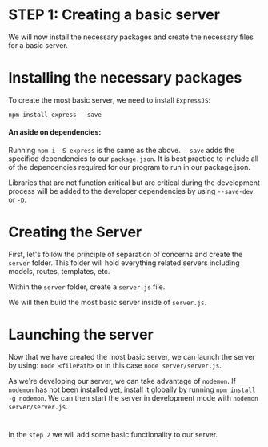 # STEP 1: Creating a basic server

We will now install the necessary packages and create the necessary files for a basic server.

# Installing the necessary packages

To create the most basic server, we need to install `ExpressJS`:

`npm install express --save`

#### An aside on dependencies:
Running `npm i -S express` is the same as the above. `--save` adds the specified dependencies to our `package.json`. It is best practice to include all of the dependencies required for our program to run in our package.json. 

Libraries that are not function critical but are critical during the development process will be added to the developer dependencies by using `--save-dev` or `-D`.

# Creating the Server
First, let's follow the principle of separation of concerns and create the `server` folder. This folder will hold everything related servers including models, routes, templates, etc.

Within the `server` folder, create a `server.js` file.

We will then build the most basic server inside of `server.js`.

# Launching the server
Now that we have created the most basic server, we can launch the server by using:
`node <filePath>` or in this case `node server/server.js`.

As we're developing our server, we can take advantage of `nodemon`. If `nodemon` has not been installed yet, install it globally by running `npm install -g nodemon`. We can then start the server in development mode with `nodemon server/server.js`.
#

In the `step 2` we will add some basic functionality to our server.
